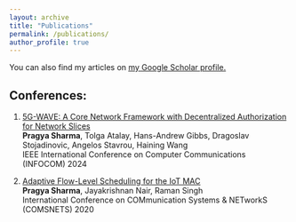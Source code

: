 ```yaml
---
layout: archive
title: "Publications"
permalink: /publications/
author_profile: true
---
```



You can also find my articles on <u><a href="https://scholar.google.com/citations?user=UNZRLLsAAAAJ&hl=en">my Google Scholar profile</a>.</u>

## Conferences:

1. [5G-WAVE: A Core Network Framework with Decentralized Authorization for Network Slices](https://arxiv.org/abs/2404.13242)\
**Pragya Sharma**, Tolga Atalay, Hans-Andrew Gibbs, Dragoslav Stojadinovic, Angelos Stavrou, Haining Wang\
IEEE International Conference on Computer Communications (INFOCOM) 2024

1. [Adaptive Flow-Level Scheduling for the IoT MAC](https://doi.org/10.1109/COMSNETS48256.2020.9027315)\
**Pragya Sharma**, Jayakrishnan Nair, Raman Singh\
International Conference on COMmunication Systems & NETworkS (COMSNETS) 2020